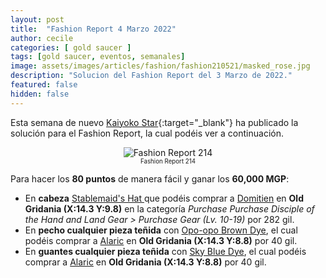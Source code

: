 ```yaml
---
layout: post
title:  "Fashion Report 4 Marzo 2022"
author: cecile
categories: [ gold saucer ]
tags: [gold saucer, eventos, semanales]
image: assets/images/articles/fashion/fashion210521/masked_rose.jpg
description: "Solucion del Fashion Report del 3 Marzo de 2022."
featured: false
hidden: false
---
```


Esta semana de nuevo [Kaiyoko Star](https://twitter.com/kaiyokostar){:target="_blank"} ha publicado la solución para el Fashion Report, la cual podéis ver a continuación.

<p align="center"><img src="{{ site.baseurl }}/assets/images/articles/fashion/fashion220304/freport_214.jpg" alt="Fashion Report 214">
<br/>
<sub><sup>Fashion Report 214</sup></sub></p>

Para hacer los **80 puntos** de manera fácil y ganar los **60,000 MGP**:


- En **cabeza** <a href="https://eu.finalfantasyxiv.com/lodestone/playguide/db/item/025216fe9ea/" class="eorzeadb_link" target="_blank">Stablemaid's Hat </a> que podéis comprar a <a href="https://eu.finalfantasyxiv.com/lodestone/playguide/db/shop/5c0bdbdc542/?item=791b438d0fe&type=gil" class="eorzeadb_link" target="_blank">Domitien</a> en **Old Gridania (X:14.3 Y:9.8)** en la categoría *Purchase Purchase Disciple of the Hand and Land Gear > Purchase Gear (Lv. 10-19)* por 282 gil.
- En **pecho cualquier pieza teñida** con <a href="https://eu.finalfantasyxiv.com/lodestone/playguide/db/item/e8e16900586/" class="eorzeadb_link" target="_blank">Opo-opo Brown Dye</a>,  el cual podéis comprar a <a href="https://eu.finalfantasyxiv.com/lodestone/playguide/db/shop/a28cf0441f4/?item=70849afadc9&type=gil" class="eorzeadb_link" target="_blank">Alaric</a> en **Old Gridania (X:14.3 Y:8.8)** por 40 gil.
- En **guantes cualquier pieza teñida** con <a href="https://eu.finalfantasyxiv.com/lodestone/playguide/db/item/8a87f50e179/" class="eorzeadb_link" target="_blank">Sky Blue Dye</a>,  el cual podéis comprar a <a href="https://eu.finalfantasyxiv.com/lodestone/playguide/db/shop/a28cf0441f4/?item=70849afadc9&type=gil" class="eorzeadb_link" target="_blank">Alaric</a> en **Old Gridania (X:14.3 Y:8.8)** por 40 gil.
